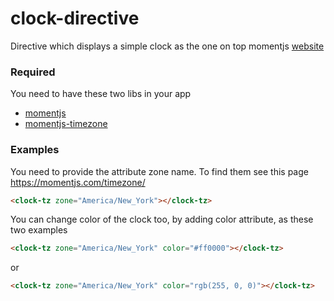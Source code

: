 # clock-directive

Directive which displays a simple clock as the one on top momentjs [website](https://momentjs.com/)

### Required

You need to have these two libs in your app

   * [momentjs](https://momentjs.com/)
   * [momentjs-timezone](https://momentjs.com/timezone/)
   
### Examples

You need to provide the attribute zone name. 
To find them see this page https://momentjs.com/timezone/

```html
<clock-tz zone="America/New_York"></clock-tz>
```

You can change color of the clock too, by adding color attribute, as these two examples

```html
<clock-tz zone="America/New_York" color="#ff0000"></clock-tz>
```

or


```html
<clock-tz zone="America/New_York" color="rgb(255, 0, 0)"></clock-tz>
```

